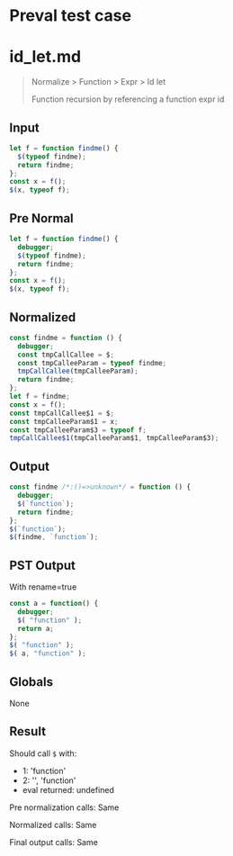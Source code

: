 # Preval test case

# id_let.md

> Normalize > Function > Expr > Id let
>
> Function recursion by referencing a function expr id

## Input

`````js filename=intro
let f = function findme() {
  $(typeof findme);
  return findme;
};
const x = f();
$(x, typeof f);
`````

## Pre Normal


`````js filename=intro
let f = function findme() {
  debugger;
  $(typeof findme);
  return findme;
};
const x = f();
$(x, typeof f);
`````

## Normalized


`````js filename=intro
const findme = function () {
  debugger;
  const tmpCallCallee = $;
  const tmpCalleeParam = typeof findme;
  tmpCallCallee(tmpCalleeParam);
  return findme;
};
let f = findme;
const x = f();
const tmpCallCallee$1 = $;
const tmpCalleeParam$1 = x;
const tmpCalleeParam$3 = typeof f;
tmpCallCallee$1(tmpCalleeParam$1, tmpCalleeParam$3);
`````

## Output


`````js filename=intro
const findme /*:()=>unknown*/ = function () {
  debugger;
  $(`function`);
  return findme;
};
$(`function`);
$(findme, `function`);
`````

## PST Output

With rename=true

`````js filename=intro
const a = function() {
  debugger;
  $( "function" );
  return a;
};
$( "function" );
$( a, "function" );
`````

## Globals

None

## Result

Should call `$` with:
 - 1: 'function'
 - 2: '<function>', 'function'
 - eval returned: undefined

Pre normalization calls: Same

Normalized calls: Same

Final output calls: Same
